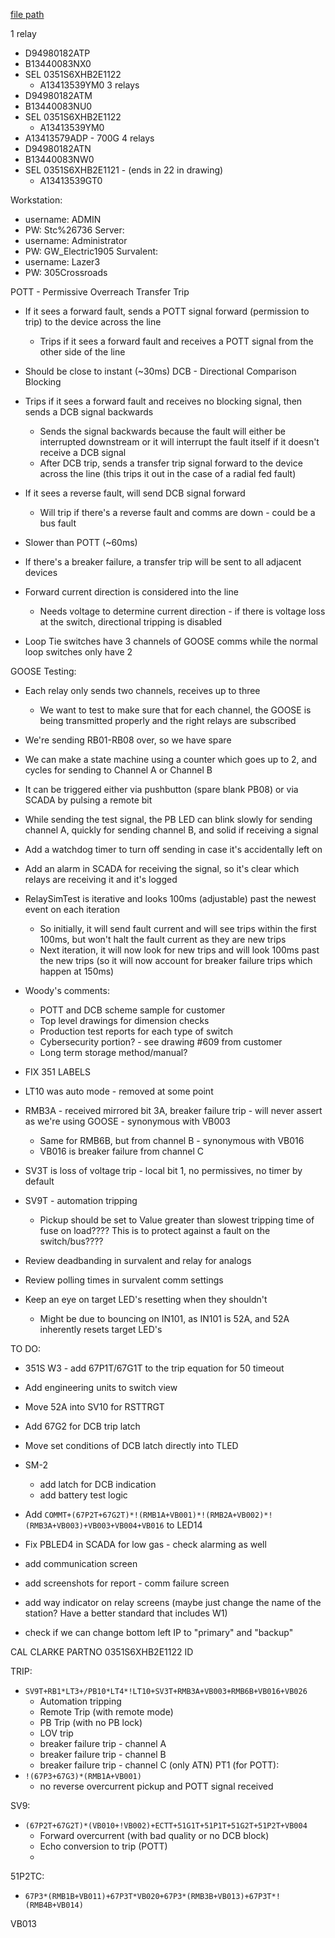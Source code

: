 
[file path](<file:///C:\Users\jnetherton\G&W Electric Co\US-PowerGridAutomation - Documents\_Lazer\Camp Carroll - 108664 - 106176>)

1 relay
- D94980182ATP
- B13440083NX0
- SEL 0351S6XHB2E1122
	- A13413539YM0
3 relays
- D94980182ATM
- B13440083NU0
- SEL 0351S6XHB2E1122
	- A13413539YM0
- A13413579ADP - 700G
4 relays
- D94980182ATN
- B13440083NW0
- SEL 0351S6XHB2E1121 - (ends in 22 in drawing)
	- A13413539GT0


Workstation:
- username: ADMIN
- PW: Stc%26736
Server:
- username: Administrator
- PW: GW_Electric1905
Survalent:
- username: Lazer3
- PW: 305Crossroads


POTT - Permissive Overreach Transfer Trip
- If it sees a forward fault, sends a POTT signal forward (permission to trip) to the device across the line
	- Trips if it sees a forward fault and receives a POTT signal from the other side of the line
- Should be close to instant (~30ms)
DCB - Directional Comparison Blocking
- Trips if it sees a forward fault and receives no blocking signal, then sends a DCB signal backwards
	- Sends the signal backwards because the fault will either be interrupted downstream or it will interrupt the fault itself if it doesn't receive a DCB signal
	- After DCB trip, sends a transfer trip signal forward to the device across the line (this trips it out in the case of a radial fed fault)
- If it sees a reverse fault, will send DCB signal forward
	- Will trip if there's a reverse fault and comms are down - could be a bus fault
- Slower than POTT (~60ms)

- If there's a breaker failure, a transfer trip will be sent to all adjacent devices
- Forward current direction is considered into the line
	- Needs voltage to determine current direction - if there is voltage loss at the switch, directional tripping is disabled
- Loop Tie switches have 3 channels of GOOSE comms while the normal loop switches only have 2


GOOSE Testing:
- Each relay only sends two channels, receives up to three
	- We want to test to make sure that for each channel, the GOOSE is being transmitted properly and the right relays are subscribed
- We're sending RB01-RB08 over, so we have spare 
- We can make a state machine using a counter which goes up to 2, and cycles for sending to Channel A or Channel B
- It can be triggered either via pushbutton (spare blank PB08) or via SCADA by pulsing a remote bit
- While sending the test signal, the PB LED can blink slowly for sending channel A, quickly for sending channel B, and solid if receiving a signal
- Add a watchdog timer to turn off sending in case it's accidentally left on
- Add an alarm in SCADA for receiving the signal, so it's clear which relays are receiving it and it's logged

- RelaySimTest is iterative and looks 100ms (adjustable) past the newest event on each iteration
	- So initially, it will send fault current and will see trips within the first 100ms, but won't halt the fault current as they are new trips
	- Next iteration, it will now look for new trips and will look 100ms past the new trips (so it will now account for breaker failure trips which happen at 150ms)

- Woody's comments:
	- POTT and DCB scheme sample for customer
	- Top level drawings for dimension checks
	- Production test reports for each type of switch
	- Cybersecurity portion? - see drawing #609 from customer
	- Long term storage method/manual?
-  FIX 351 LABELS
- LT10 was auto mode - removed at some point
- RMB3A - received mirrored bit 3A, breaker failure trip - will never assert as we're using GOOSE - synonymous with VB003
	- Same for RMB6B, but from channel B - synonymous with VB016
	- VB016 is breaker failure from channel C
- SV3T is loss of voltage trip - local bit 1, no permissives, no timer by default
- SV9T - automation tripping
	- Pickup should be set to Value greater than slowest tripping time of fuse on load????  This is to protect against a fault on the switch/bus????

- Review deadbanding in survalent and relay for analogs
- Review polling times in survalent comm settings
- Keep an eye on target LED's resetting when they shouldn't
	- Might be due to bouncing on IN101, as IN101 is 52A, and 52A inherently resets target LED's

TO DO:
- 351S W3 - add 67P1T/67G1T to the trip equation for 50 timeout
- Add engineering units to switch view
- Move 52A into SV10 for RSTTRGT
- Add 67G2 for DCB trip latch
- Move set conditions of DCB latch directly into TLED
- SM-2
	- add latch for DCB indication
	- add battery test logic
- Add `COMMT+(67P2T+67G2T)*!(RMB1A+VB001)*!(RMB2A+VB002)*!(RMB3A+VB003)+VB003+VB004+VB016` to LED14
- Fix PBLED4 in SCADA for low gas - check alarming as well

- add communication screen
- add screenshots for report - comm failure screen
- add way indicator on relay screens (maybe just change the name of the station? Have a better standard that includes W1)
- check if we can change bottom left IP to "primary" and "backup"

CAL
CLARKE
PARTNO
0351S6XHB2E1122
ID


TRIP:
- `SV9T+RB1*LT3+/PB10*LT4*!LT10+SV3T+RMB3A+VB003+RMB6B+VB016+VB026`
	- Automation tripping
	- Remote Trip (with remote mode)
	- PB Trip (with no PB lock)
	- LOV trip
	- breaker failure trip - channel A
	- breaker failure trip - channel B
	- breaker failure trip - channel C (only ATN)
PT1 (for POTT):
- `!(67P3+67G3)*(RMB1A+VB001)`
	- no reverse overcurrent pickup and POTT signal received

SV9:
- `(67P2T+67G2T)*(VB010+!VB002)+ECTT+51G1T+51P1T+51G2T+51P2T+VB004`
	- Forward overcurrent (with bad quality or no DCB block)
	- Echo conversion to trip (POTT)
	- 

51P2TC:
- `67P3*(RMB1B+VB011)+67P3T*VB020+67P3*(RMB3B+VB013)+67P3T*!(RMB4B+VB014)`

VB013